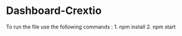 # Dashboard-Crextio

To run the file use the following commands :
       1. npm install
       2. npm start
